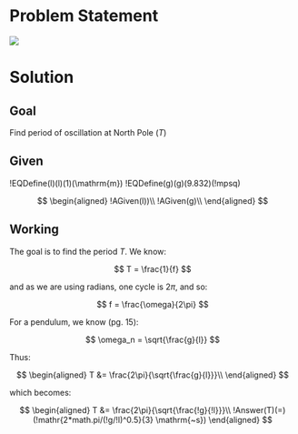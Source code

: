 # Problem Statement

![](!imgdir/a9bf82768415ad3f63350f1a41b7ec80f22b8f59.png)

# Solution

## Goal

Find period of oscillation at North Pole ($T$)

## Given

!EQDefine(l)(l)(1)(\mathrm{m})
!EQDefine(g)(g)(9.832)(!mpsq)

$$
\begin{aligned}
    !AGiven(l))\\
    !AGiven(g)\\
\end{aligned}
$$

## Working

The goal is to find the period $T$.
We know:

$$
T = \frac{1}{f}
$$

and as we are using radians, one cycle is $2\pi$, and so:

$$
f = \frac{\omega}{2\pi}
$$

For a pendulum, we know (pg. 15):

$$
\omega_n = \sqrt{\frac{g}{l}}
$$

Thus:

$$
\begin{aligned}
    T &= \frac{2\pi}{\sqrt{\frac{g}{l}}}\\
\end{aligned}
$$

which becomes:

$$
\begin{aligned}
    T &= \frac{2\pi}{\sqrt{\frac{!g}{!l}}}\\
    !Answer(T)(=)(!mathr{2*math.pi/(!g/!l)^0.5}{3} \mathrm{~s})
\end{aligned}
$$